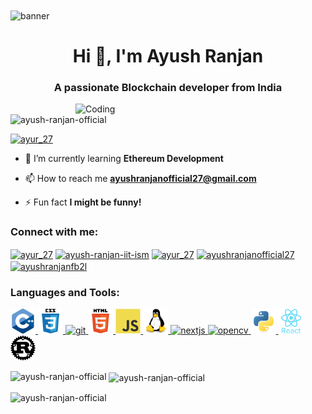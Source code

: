 <img align="center" alt="banner" height="400" width="1000" src="https://foreignpolicy.com/wp-content/themes/foreign-policy-2017/assets/src/images/power-maps/future-of-money-part-2/header.gif">
<h1 align="center">Hi 👋, I'm Ayush Ranjan</h1>
<h3 align="center">A passionate Blockchain developer from India</h3>
<img align="right" alt="Coding" width="400" src="https://cdn.dribbble.com/users/1162077/screenshots/3848914/programmer.gif">

<p align="left"> <img src="https://komarev.com/ghpvc/?username=ayush-ranjan-official&label=Profile%20views&color=0e75b6&style=flat" alt="ayush-ranjan-official" /> </p>



<p align="left"> <a href="https://twitter.com/ayur_27" target="blank"><img src="https://img.shields.io/twitter/follow/ayur_27?logo=twitter&style=for-the-badge" alt="ayur_27" /></a> </p>

- 🌱 I’m currently learning **Ethereum Development**

- 📫 How to reach me **ayushranjanofficial27@gmail.com**

- ⚡ Fun fact **I might be funny!**

<h3 align="left">Connect with me:</h3>
<p align="left">
<a href="https://twitter.com/ayur_27" target="blank"><img align="center" src="https://raw.githubusercontent.com/rahuldkjain/github-profile-readme-generator/master/src/images/icons/Social/twitter.svg" alt="ayur_27" height="30" width="40" /></a>
<a href="https://linkedin.com/in/ayush-ranjan-iit-ism" target="blank"><img align="center" src="https://raw.githubusercontent.com/rahuldkjain/github-profile-readme-generator/master/src/images/icons/Social/linked-in-alt.svg" alt="ayush-ranjan-iit-ism" height="30" width="40" /></a>
<a href="https://instagram.com/ayur_27" target="blank"><img align="center" src="https://raw.githubusercontent.com/rahuldkjain/github-profile-readme-generator/master/src/images/icons/Social/instagram.svg" alt="ayur_27" height="30" width="40" /></a>
<a href="https://www.leetcode.com/ayushranjanofficial27" target="blank"><img align="center" src="https://raw.githubusercontent.com/rahuldkjain/github-profile-readme-generator/master/src/images/icons/Social/leet-code.svg" alt="ayushranjanofficial27" height="30" width="40" /></a>
<a href="https://auth.geeksforgeeks.org/user/ayushranjanfb2l" target="blank"><img align="center" src="https://raw.githubusercontent.com/rahuldkjain/github-profile-readme-generator/master/src/images/icons/Social/geeks-for-geeks.svg" alt="ayushranjanfb2l" height="30" width="40" /></a>
</p>

<h3 align="left">Languages and Tools:</h3>
<p align="left"> <a href="https://www.w3schools.com/cpp/" target="_blank" rel="noreferrer"> <img src="https://raw.githubusercontent.com/devicons/devicon/master/icons/cplusplus/cplusplus-original.svg" alt="cplusplus" width="40" height="40"/> </a> <a href="https://www.w3schools.com/css/" target="_blank" rel="noreferrer"> <img src="https://raw.githubusercontent.com/devicons/devicon/master/icons/css3/css3-original-wordmark.svg" alt="css3" width="40" height="40"/> </a> <a href="https://git-scm.com/" target="_blank" rel="noreferrer"> <img src="https://www.vectorlogo.zone/logos/git-scm/git-scm-icon.svg" alt="git" width="40" height="40"/> </a> <a href="https://www.w3.org/html/" target="_blank" rel="noreferrer"> <img src="https://raw.githubusercontent.com/devicons/devicon/master/icons/html5/html5-original-wordmark.svg" alt="html5" width="40" height="40"/> </a> <a href="https://developer.mozilla.org/en-US/docs/Web/JavaScript" target="_blank" rel="noreferrer"> <img src="https://raw.githubusercontent.com/devicons/devicon/master/icons/javascript/javascript-original.svg" alt="javascript" width="40" height="40"/> </a> <a href="https://www.linux.org/" target="_blank" rel="noreferrer"> <img src="https://raw.githubusercontent.com/devicons/devicon/master/icons/linux/linux-original.svg" alt="linux" width="40" height="40"/> </a> <a href="https://nextjs.org/" target="_blank" rel="noreferrer"> <img src="https://cdn.worldvectorlogo.com/logos/nextjs-2.svg" alt="nextjs" width="40" height="40"/> </a> <a href="https://opencv.org/" target="_blank" rel="noreferrer"> <img src="https://www.vectorlogo.zone/logos/opencv/opencv-icon.svg" alt="opencv" width="40" height="40"/> </a> <a href="https://www.python.org" target="_blank" rel="noreferrer"> <img src="https://raw.githubusercontent.com/devicons/devicon/master/icons/python/python-original.svg" alt="python" width="40" height="40"/> </a> <a href="https://reactjs.org/" target="_blank" rel="noreferrer"> <img src="https://raw.githubusercontent.com/devicons/devicon/master/icons/react/react-original-wordmark.svg" alt="react" width="40" height="40"/> </a> <a href="https://www.rust-lang.org" target="_blank" rel="noreferrer"> <img src="https://raw.githubusercontent.com/devicons/devicon/master/icons/rust/rust-plain.svg" alt="rust" width="40" height="40"/> </a> </p>

<p><img align="left" src="https://github-readme-stats.vercel.app/api/top-langs?username=ayush-ranjan-official&show_icons=true&locale=en&layout=compact" alt="ayush-ranjan-official" /></p>

<p>&nbsp;<img align="center" src="https://github-readme-stats.vercel.app/api?username=ayush-ranjan-official&show_icons=true&locale=en" alt="ayush-ranjan-official" /></p>

<p><img align="center" src="https://github-readme-streak-stats.herokuapp.com/?user=ayush-ranjan-official&" alt="ayush-ranjan-official" /></p>
